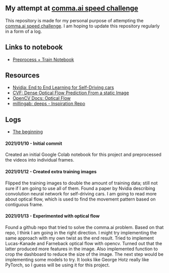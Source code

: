 ## My attempt at [comma.ai speed challenge](https://github.com/commaai/speedchallenge)
This repository is made for my personal purpose of attempting the [comma.ai speed challenge](https://github.com/commaai/speedchallenge). I am hoping to update this repository regularly in a form of a log.

## Links to notebook
- [Preprocess + Train Notebook](https://colab.research.google.com/drive/16wj_3dMqNw1uozfQm41J7DylUjE-jezN?usp=sharing)

## Resources
- [Nvidia: End to End Learning for Self-Driving cars](https://arxiv.org/pdf/1604.07316v1.pdf)
- [CVF: Dense Optical Flow Prediction From a static Image](https://www.cv-foundation.org/openaccess/content_iccv_2015/html/Walker_Dense_Optical_Flow_ICCV_2015_paper.html)
- [OpenCV Docs: Optical Flow](https://docs.opencv.org/3.4/d4/dee/tutorial_optical_flow.html)
- [millingab: deeps - Inspiration Repo](https://github.com/millingab/deeps)

## Logs
- [The beginning](#2021/01/10---Initial-commit)

#### 2021/01/10 - Initial commit
Created an initial Google Colab notebook for this project and preprocessed the videos into individual frames.

#### 2021/01/12 - Created extra training images
Flipped the training images to double the amount of training data; still not sure if I am going to use all of them. Found a paper by Nvidia describing convolution neural network for self-driving cars. I am going to read more about optical flow, which is used to find the movement pattern based on contiguous frame.

#### 2021/01/13 - Experimented with optical flow
Found a github repo that tried to solve the comma.ai problem. Based on that repo, I think I am going in the right direction. I might try implementing the same approach with my own twist as the end result. Tried to implement Lucas-Kanade and Farneback optical flow with opencv. Turned out that the latter produced more features in the image. Also implemented function to crop the dashboard to reduce the size of the image. The next step would be implementing some models to try. It looks like George Hotz really like PyTorch, so I guess will be using it for this project.